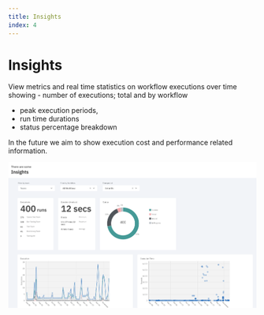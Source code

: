 ```yaml
---
title: Insights
index: 4
---
```


# Insights

View metrics and real time statistics on workflow executions over time showing  - number of executions; total and by workflow
- peak execution periods,
- run time durations
- status percentage breakdown

In the future we aim to show execution cost and performance related information.

![Designer Overview](./assets/img/insights.png)

